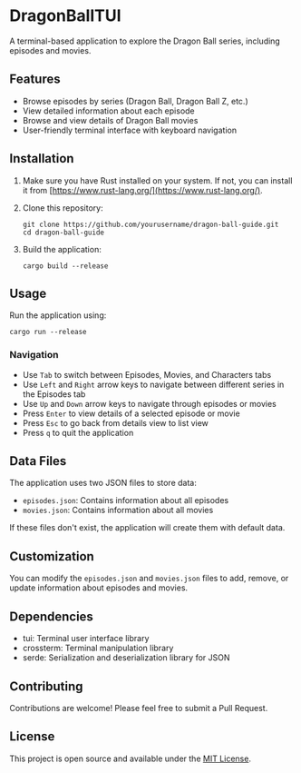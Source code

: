 # DragonBallTUI
 
A terminal-based application to explore the Dragon Ball series, including episodes and movies.

## Features

- Browse episodes by series (Dragon Ball, Dragon Ball Z, etc.)
- View detailed information about each episode
- Browse and view details of Dragon Ball movies
- User-friendly terminal interface with keyboard navigation

## Installation

1. Make sure you have Rust installed on your system. If not, you can install it from [https://www.rust-lang.org/](https://www.rust-lang.org/).

2. Clone this repository:
   ```
   git clone https://github.com/yourusername/dragon-ball-guide.git
   cd dragon-ball-guide
   ```

3. Build the application:
   ```
   cargo build --release
   ```

## Usage

Run the application using:

```
cargo run --release
```


### Navigation

- Use `Tab` to switch between Episodes, Movies, and Characters tabs
- Use `Left` and `Right` arrow keys to navigate between different series in the Episodes tab
- Use `Up` and `Down` arrow keys to navigate through episodes or movies
- Press `Enter` to view details of a selected episode or movie
- Press `Esc` to go back from details view to list view
- Press `q` to quit the application

## Data Files

The application uses two JSON files to store data:

- `episodes.json`: Contains information about all episodes
- `movies.json`: Contains information about all movies

If these files don't exist, the application will create them with default data.

## Customization

You can modify the `episodes.json` and `movies.json` files to add, remove, or update information about episodes and movies.

## Dependencies

- tui: Terminal user interface library
- crossterm: Terminal manipulation library
- serde: Serialization and deserialization library for JSON

## Contributing

Contributions are welcome! Please feel free to submit a Pull Request.

## License

This project is open source and available under the [MIT License](LICENSE).
